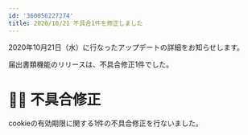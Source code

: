 ```yaml
---
id: '360056227274'
title: 2020/10/21 不具合1件を修正しました
---
```

2020年10月21日（水）に行なったアップデートの詳細をお知らせします。

届出書類機能のリリースは、不具合修正1件でした。

# 👨‍⚕️ 不具合修正

cookieの有効期限に関する1件の不具合修正を行ないました。
